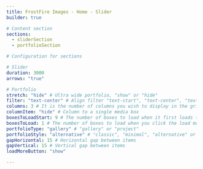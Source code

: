 ```yaml
---
title: FrostFire Images - Home - Slider
builder: true

# Content section
sections:
  - sliderSection
  - portfolioSection

# Configuration for sections

# Slider
duration: 3000
arrows: "true"

# Portfolio
stretch: "hide" # Ultra wide portfolio, "show" or "hide"
filter: "text-center" # Align filter "text-start", "text-center", "text-end" or "d-none"
columns: 3 # It is the number of columns you wish to display in the grid
columnItem: "hide" # Column to a single media box 
boxesToLoadStart: 9 # The number of boxes to load when it first loads the grid
boxesToLoad: 1 # The number of boxes to load when you click the load more button 
portfolioType: "gallery" # "gallery" or "project"
portfolioStyle: "alternative" # "classic", "minimal", "alternative" or "creative"
gapHorizontal: 15 # Horizontal gap between items
gapVertical: 15 # Vertical gap between items
loadMoreButton: "show"

---
```

